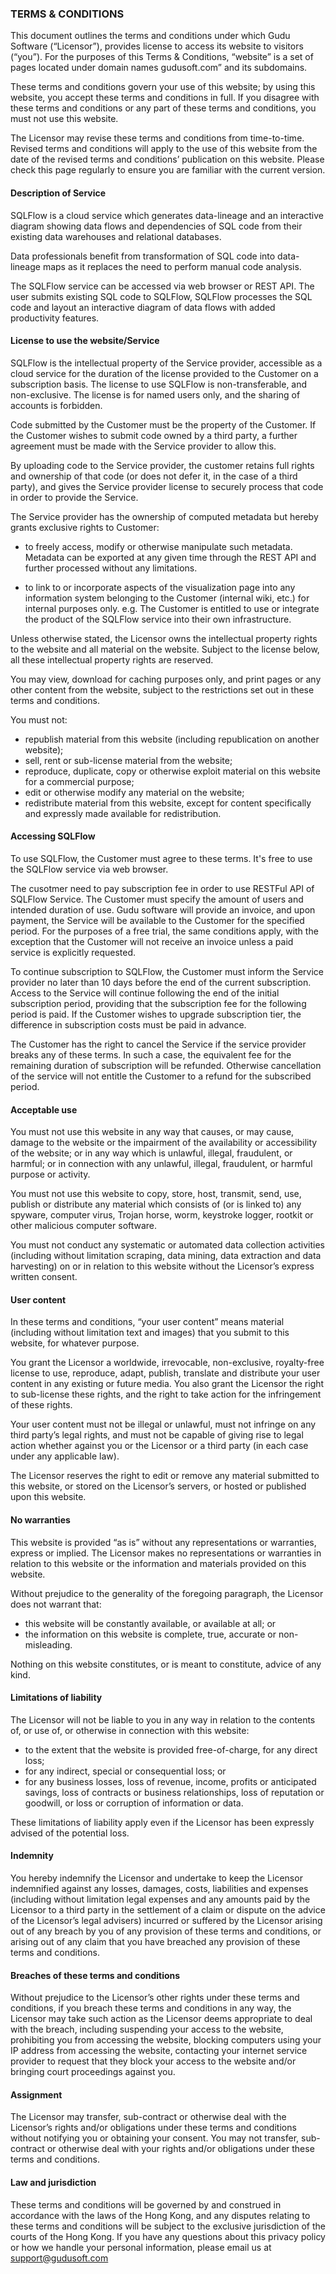 ### TERMS & CONDITIONS

This document outlines the terms and conditions under which Gudu Software (“Licensor”), provides license to access its website to visitors (“you”). 
For the purposes of this Terms & Conditions, “website” is a set of pages located under domain names gudusoft.com” and its subdomains.
 
These terms and conditions govern your use of this website; by using this website, you accept these terms and conditions in full. 
If you disagree with these terms and conditions or any part of these terms and conditions, you must not use this website. 
 
The Licensor may revise these terms and conditions from time-to-time. Revised terms and conditions 
will apply to the use of this website from the date of the revised terms and conditions’ publication on this website. 
Please check this page regularly to ensure you are familiar with the current version.

#### Description of Service

SQLFlow is a cloud service which generates data-lineage and an interactive diagram showing data flows and dependencies 
of SQL code from their existing data warehouses and relational databases. 

Data professionals benefit from transformation of SQL code into data-lineage maps as it replaces the need to perform manual code analysis.

The SQLFlow service can be accessed via web browser or REST API. The user submits existing SQL code to SQLFlow,
SQLFlow processes the SQL code and layout an interactive diagram of data flows with added productivity features.

#### License to use the website/Service

SQLFlow is the intellectual property of the Service provider, accessible as a cloud service for the duration of the license provided to 
the Customer on a subscription basis. The license to use SQLFlow is non-transferable, and non-exclusive. 
The license is for named users only, and the sharing of accounts is forbidden.

Code submitted by the Customer must be the property of the Customer. If the Customer wishes to submit code owned by a third party, 
a further agreement must be made with the Service provider to allow this. 

By uploading code to the Service provider, the customer retains full rights and ownership of that code (or does not defer it, in the case of a third party), 
and gives the Service provider license to securely process that code in order to provide the Service.

The Service provider has the ownership of computed metadata but hereby grants exclusive rights to Customer:

- to freely access, modify or otherwise manipulate such metadata. Metadata can be exported at any given time through the REST API and further processed without any limitations.

- to link to or incorporate aspects of the visualization page into any information system belonging to the Customer (internal wiki, etc.) for internal purposes only. e.g. 
The Customer is entitled to use or integrate the product of the SQLFlow service into their own infrastructure.


Unless otherwise stated, the Licensor owns the intellectual property rights to the website and all material on the website. 
Subject to the license below, all these intellectual property rights are reserved.
 
You may view, download for caching purposes only, and print pages or any other content from the website, 
subject to the restrictions set out in these terms and conditions.  
 
You must not:
- republish material from this website (including republication on another website);
- sell, rent or sub-license material from the website;
- reproduce, duplicate, copy or otherwise exploit material on this website for a commercial purpose;
- edit or otherwise modify any material on the website;
- redistribute material from this website, except for content specifically and expressly made available for redistribution.
	
#### Accessing SQLFlow
To use SQLFlow, the Customer must agree to these terms. It's free to use the SQLFlow service via web browser.

The cusotmer need to pay subscription fee in order to use RESTFul API of SQLFlow Service.
The Customer must specify the amount of users and intended duration of use. Gudu software will provide an invoice, and upon payment, 
the Service will be available to the Customer for the specified period. 
For the purposes of a free trial, the same conditions apply, with the exception that the Customer will not receive an invoice unless a paid service is explicitly requested.

To continue subscription to SQLFlow, the Customer must inform the Service provider no later than 10 days before the end of the current subscription. 
Access to the Service will continue following the end of the initial subscription period, providing that the subscription fee for the following period is paid. 
If the Customer wishes to upgrade subscription tier, the difference in subscription costs must be paid in advance.

The Customer has the right to cancel the Service if the service provider breaks any of these terms. 
In such a case, the equivalent fee for the remaining duration of subscription will be refunded. 
Otherwise cancellation of the service will not entitle the Customer to a refund for the subscribed period.

	
#### Acceptable use
 
You must not use this website in any way that causes, or may cause, damage to the website or the impairment of the availability or accessibility of the website; or in any way which is unlawful, illegal, fraudulent, or harmful; or in connection with any unlawful, illegal, fraudulent, or harmful purpose or activity.
 
You must not use this website to copy, store, host, transmit, send, use, publish or distribute any material which consists of (or is linked to) any spyware, computer virus, Trojan horse, worm, keystroke logger, rootkit or other malicious computer software.
 
You must not conduct any systematic or automated data collection activities (including without limitation scraping, data mining, data extraction and data harvesting) on or in relation to this website without the Licensor’s express written consent.	


#### User content
 
In these terms and conditions, “your user content” means material (including without limitation text and images) that you submit to this website, for whatever purpose.
 
You grant the Licensor a worldwide, irrevocable, non-exclusive, royalty-free license to use, reproduce, adapt, publish, translate and distribute your user content in any existing or future media. You also grant the Licensor the right to sub-license these rights, and the right to take action for the infringement of these rights.
 
Your user content must not be illegal or unlawful, must not infringe on any third party’s legal rights, and must not be capable of giving rise to legal action whether against you or the Licensor or a third party (in each case under any applicable law).  
 
The Licensor reserves the right to edit or remove any material submitted to this website, or stored on the Licensor’s servers, or hosted or published upon this website.
 
#### No warranties
 
This website is provided “as is” without any representations or warranties, express or implied.  The Licensor makes no representations or warranties in relation to this website or the information and materials provided on this website.  
 
Without prejudice to the generality of the foregoing paragraph, the Licensor does not warrant that:
- this website will be constantly available, or available at all; or
- the information on this website is complete, true, accurate or non-misleading.
	
Nothing on this website constitutes, or is meant to constitute, advice of any kind.

#### Limitations of liability
 
The Licensor will not be liable to you in any way in relation to the contents of, or use of, or otherwise in connection with this website:
- to the extent that the website is provided free-of-charge, for any direct loss;
- for any indirect, special or consequential loss; or
- for any business losses, loss of revenue, income, profits or anticipated savings, loss of contracts or business relationships, loss of reputation or goodwill, or loss or corruption of information or data.
	
These limitations of liability apply even if the Licensor has been expressly advised of the potential loss.


#### Indemnity
 
You hereby indemnify the Licensor and undertake to keep the Licensor indemnified against any losses, damages, costs, liabilities and expenses (including without limitation legal expenses and any amounts paid by the Licensor to a third party in the settlement of a claim or dispute on the advice of the Licensor’s legal advisers) incurred or suffered by the Licensor arising out of any breach by you of any provision of these terms and conditions, or arising out of any claim that you have breached any provision of these terms and conditions.

#### Breaches of these terms and conditions
 
Without prejudice to the Licensor’s other rights under these terms and conditions, if you breach these terms and conditions in any way, the Licensor may take such action as the Licensor deems appropriate to deal with the breach, including suspending your access to the website, prohibiting you from accessing the website, blocking computers using your IP address from accessing the website, contacting your internet service provider to request that they block your access to the website and/or bringing court proceedings against you.

#### Assignment
 
The Licensor may transfer, sub-contract or otherwise deal with the Licensor’s rights and/or obligations under these terms and conditions without notifying you or obtaining your consent. You may not transfer, sub-contract or otherwise deal with your rights and/or obligations under these terms and conditions.  


#### Law and jurisdiction
 
These terms and conditions will be governed by and construed in accordance with the laws of the Hong Kong, 
and any disputes relating to these terms and conditions will be subject to the exclusive jurisdiction of the courts of the Hong Kong.
If you have any questions about this privacy policy or how we handle your personal information, please email us at support@gudusoft.com